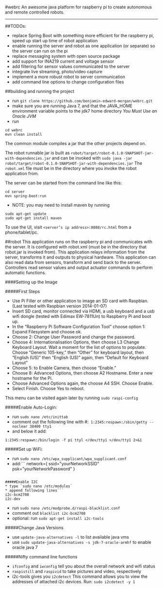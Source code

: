 #webrc
An awesome java platform for raspberry pi to create autonomous and remote controlled robots.
****

##TODOs:
* replace Spring Boot with something more efficient for the raspberry pi, speed up start up time of robot application
* enable running the server and robot as one application (or separate) so the server can run on the pi
* replace messaging system with open source package
* add support for INA219 current and voltage sensor
* add filtering for sensor values communicated to the server
* integrate live streaming, photo/video capture
* implement a more robust robot to server communication
* add command line options to change configuration files

##building and running the project
* run `git clone https://github.com/benjamin-edward-morgan/webrc.git`
* make sure you are running Java 7, and that the JAVA_HOME environment variable points to the jdk7 home directory _You Must Use an Oracle JVM_
* run 
```
cd webrc
mvn clean install
```

The common module compiles a jar that the other projects depend on.

The robot runnable jar is built as `robot/target/robot-0.1.0-SNAPSHOT-jar-with-dependencies.jar` and can be invoked with `sudo java -jar robot/target/robot-0.1.0-SNAPSHOT-jar-with-dependencies.jar` The `robot.xml` file must be in the directory where you invoke the robot application from.

The server can be started from the command line like this:
````
cd server
mvn spring-boot:run
````
- NOTE: you may need to install maven by running 
```
sudo apt-get update
sudo apt-get install maven
````

To use the UI, visit `<server’s ip address>:8080/rc.html` from a phone/tablet/pc.

##robot
This application runs on the raspberry pi and communicates with the server. It is configured with robot.xml (must be in the directory that robot.jar is invoked from). This application relays information from the server, transforms it and outputs to physical hardware. This application can also read data from sensors, transform and send back to the server. Controllers read sensor values and output actuator commands to perform automatic functions.

####Setting up the Image

#####First Steps
* Use Pi Filler or other application to image an SD card with Raspbian. (Last tested with Raspbian version 2014-01-07)
* Insert SD card, monitor connected via HDMI, a usb keyboard and a usb wifi dongle (tested with Edimax EW-7811Un) to Raspberry Pi and boot up.
* In the “Raspberry Pi Software Configuration Tool” choose option 1: Expand Filesystem and choose ok.
* Choose 2: Change User Password and change the password.
* Choose 4: Internationalisation Options, then choose L3 Change Keyboard Layout. Wait a moment for the list of options to populate. Choose “Generic 105-key,” then “Other” for keyboard layout, then “English (US)” then “English (US)” again, then “Default for Keyboard Layout” 
* Choose 5: to Enable Camera, then choose “Enable.”
* Choose 8: Advanced Options, then choose A2 Hostname. Enter a new hostname for the Pi.
* Choose Advanced Options again, the choose A4 SSH. Choose Enable.
* Select Finish. Choose Yes to reboot.

This menu can be visited again later by running `sudo raspi-config`

#####Enable Auto-Login:
* run `sudo nano /etc/inittab`
* comment out the following line with #:```
1:2345:respawn:/sbin/getty --noclear 38400 tty1```
* and below it add:
```
1:2345:respawn:/bin/login -f pi ttyl </dev/tty1 >/dev/tty1 2>&1
```

#####Set up WiFi:
* run `sudo nano /etc/wpa_supplicant/wpa_supplicant.conf`
* add:```
network={
    ssid="yourNetworkSSID"
    psk="yourNetworkPassword"
    }
```

#####Enable I2C
* type `sudo nano /etc/modules`
* append following lines```
i2c-bcm2708 
i2c-dev 
```
* run `sudo nano /etc/modprobe.d/raspi-blacklist.conf`
* comment out `blacklist i2c-bcm2708`
* optional: run `sudo apt-get install i2c-tools`

#####Change Java Versions
* use `update-java-alternatives -l` to list available java vms
* use `sudo update-java-alternatives -s jdk-7-oracle-armhf` to enable oracle java 7

#####Nifty command line functions
* `ifconfig` and `iwconfig` tell you about the overall network and wifi status
* `raspistill` and `raspivid` to take pictures and video, respectively
* i2c-tools gives you `i2cdetect` This command allows you to view the addresses of attached i2c devices. Run: `sudo i2cdetect -y 1`


